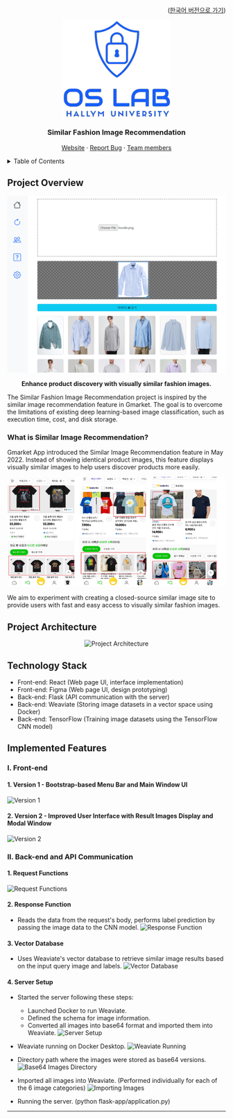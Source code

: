 <a name="readme-top"></a>

<p align="right">(<a href="#">한국어 버전으로 가기</a>)</p>

<!-- INTRO -->

<p align="center">
  <img src="images/logo1.png" alt="Project Logo" width="250">
<h3 align="center">Similar Fashion Image Recommendation</h2>
</p>

  <p align="center">
    <a href="http://210.115.229.250:3000/#">Website</a>
    ·
    <a href="https://github.com/Zolboo21/image-classification-website/issues">Report Bug</a>
    ·
    <a href="https://github.com/Zolboo21/image-classification-website/blob/main/Team.md">Team members</a>
  </p>

<!-- ############################################################# TABLE OF CONTENTS ################################################################## -->



<details>
  <summary>Table of Contents</summary>
  <ol>
    <li>
      <a href="#project-overview">Project Overview</a>
    </li>
    <li>
      <a href="#project-architecture">Project Architecture</a>
    </li>
    <li>
      <a href="#technology-stack">Technology Stack</a>
    </li>
    <li>
      <a href="#implemented-features">Implemented Features</a>
    </li>
  </ol>
</details>





## Project Overview

<p align="center">
  <img src="images/Project_Preview.png" alt="Project Preview" width="600">
</p>

<p align="center">
  <strong>Enhance product discovery with visually similar fashion images.</strong>
</p>

The Similar Fashion Image Recommendation project is inspired by the similar image recommendation feature in Gmarket. The goal is to overcome the limitations of existing deep learning-based image classification, such as execution time, cost, and disk storage.

### What is Similar Image Recommendation?

Gmarket App introduced the Similar Image Recommendation feature in May 2022. Instead of showing identical product images, this feature displays visually similar images to help users discover products more easily.

[![Gmarket](images/Gmarket.png)](https://dev.gmarket.com/57)


We aim to experiment with creating a closed-source similar image site to provide users with fast and easy access to visually similar fashion images.


## Project Architecture


<p align="center">
  <img src="placeholder_image" alt="Project Architecture" width="800">
</p>

## Technology Stack

- Front-end: React (Web page UI, interface implementation)
- Front-end: Figma (Web page UI, design prototyping)
- Back-end: Flask (API communication with the server)
- Back-end: Weaviate (Storing image datasets in a vector space using Docker)
- Back-end: TensorFlow (Training image datasets using the TensorFlow CNN model)

## Implemented Features

### I. Front-end

#### 1. Version 1 - Bootstrap-based Menu Bar and Main Window UI
![Version 1](placeholder_image)

#### 2. Version 2 - Improved User Interface with Result Images Display and Modal Window
![Version 2](placeholder_image)

### II. Back-end and API Communication

#### 1. Request Functions
![Request Functions](placeholder_image)

#### 2. Response Function
- Reads the data from the request's body, performs label prediction by passing the image data to the CNN model.
![Response Function](placeholder_image)

#### 3. Vector Database
- Uses Weaviate's vector database to retrieve similar image results based on the input query image and labels.
![Vector Database](placeholder_image)

#### 4. Server Setup
- Started the server following these steps:
  - Launched Docker to run Weaviate.
  - Defined the schema for image information.
  - Converted all images into base64 format and imported them into Weaviate.
![Server Setup](placeholder_image)

- Weaviate running on Docker Desktop.
![Weaviate Running](placeholder_image)

- Directory path where the images were stored as base64 versions.
![Base64 Images Directory](placeholder_image)

- Imported all images into Weaviate. (Performed individually for each of the 6 image categories)
![Importing Images](placeholder_image)

- Running the server. (python flask-app/application.py)

---


